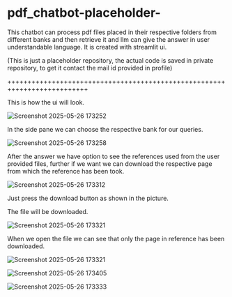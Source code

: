 # pdf_chatbot-placeholder-
This chatbot can process pdf files placed in their respective folders from different banks and then  retrieve it and  llm can give the answer in user understandable language. It is created with streamlit ui. 

(This is just a placeholder repository, the actual code is saved in private repository, to get it contact the mail id provided in profile)

++++++++++++++++++++++++++++++++++++++++++++++++++++++++++++++++++++++++++

This is how the ui will look. 



![Screenshot 2025-05-26 173252](https://github.com/user-attachments/assets/f8ba706a-6bf0-41bf-a663-0a48d78d3945)


In the side pane we can choose the respective bank for our queries. 

![Screenshot 2025-05-26 173258](https://github.com/user-attachments/assets/fba5552b-6c0c-4546-8230-68847ef4eaae)

After the answer we have option to see the references used from the user provided files, further if we want we can download the respective page from which the reference has been took. 

![Screenshot 2025-05-26 173312](https://github.com/user-attachments/assets/df8ba547-a234-4485-8269-0b8d074c33a8)

Just press the download button as shown in the picture. 

The file will be downloaded. 

![Screenshot 2025-05-26 173321](https://github.com/user-attachments/assets/f1033385-1473-4934-a51a-320dbd322cbe)


When we open the file we can see that only the page in reference has been downloaded. 

![Screenshot 2025-05-26 173321](https://github.com/user-attachments/assets/a285fabe-3d09-4884-bdff-ecfbca5817d7)


![Screenshot 2025-05-26 173405](https://github.com/user-attachments/assets/8deee377-e9b4-4128-9c01-aadf4babef10)

![Screenshot 2025-05-26 173333](https://github.com/user-attachments/assets/df080430-dee4-4164-80e7-33b4416ff8c3)
